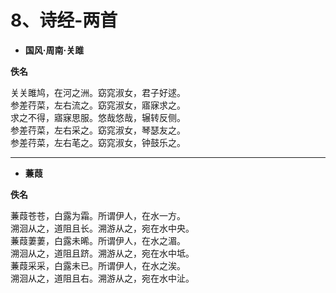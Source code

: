 # 8、诗经-两首

- **国风·周南·关雎**

**佚名**

关关雎鸠，在河之洲。窈窕淑女，君子好逑。  
参差荇菜，左右流之。窈窕淑女，寤寐求之。  
求之不得，寤寐思服。悠哉悠哉，辗转反侧。  
参差荇菜，左右采之。窈窕淑女，琴瑟友之。  
参差荇菜，左右芼之。窈窕淑女，钟鼓乐之。  

<hr>

- **蒹葭**

**佚名**

蒹葭苍苍，白露为霜。所谓伊人，在水一方。  
溯洄从之，道阻且长。溯游从之，宛在水中央。  
蒹葭萋萋，白露未晞。所谓伊人，在水之湄。  
溯洄从之，道阻且跻。溯游从之，宛在水中坻。  
蒹葭采采，白露未已。所谓伊人，在水之涘。  
溯洄从之，道阻且右。溯游从之，宛在水中沚。  
